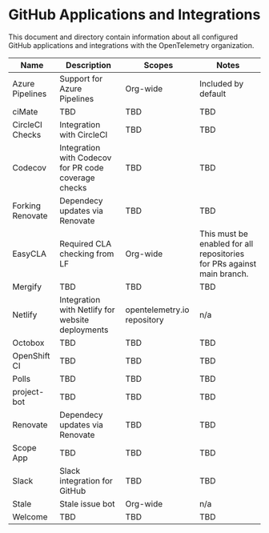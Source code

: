 # GitHub Applications and Integrations

This document and directory contain information about all configured GitHub
applications and integrations with the OpenTelemetry organization.

| Name             | Description                                          | Scopes                      | Notes                                                                  |
|------------------|------------------------------------------------------|-----------------------------|------------------------------------------------------------------------|
| Azure Pipelines  | Support for Azure Pipelines                          | Org-wide                    | Included by default                                                    |
| ciMate           | TBD                                                  | TBD                         | TBD                                                                    |
| CircleCI Checks  | Integration with CircleCI                            | TBD                         | TBD                                                                    |
| Codecov          | Integration with Codecov for PR code coverage checks | TBD                         | TBD                                                                    |
| Forking Renovate | Dependecy updates via Renovate                       | TBD                         | TBD                                                                    |
| EasyCLA          | Required CLA checking from LF                        | Org-wide                    | This must be enabled for all repositories for PRs against main branch. |
| Mergify          | TBD                                                  | TBD                         | TBD                                                                    |
| Netlify          | Integration with Netlify for website deployments     | opentelemetry.io repository | n/a                                                                    |
| Octobox          | TBD                                                  | TBD                         | TBD                                                                    |
| OpenShift CI     | TBD                                                  | TBD                         | TBD                                                                    |
| Polls            | TBD                                                  | TBD                         | TBD                                                                    |
| project-bot      | TBD                                                  | TBD                         | TBD                                                                    |
| Renovate         | Dependecy updates via Renovate                       | TBD                         | TBD                                                                    |
| Scope App        | TBD                                                  | TBD                         | TBD                                                                    |
| Slack            | Slack integration for GitHub                         | TBD                         | TBD                                                                    |
| Stale            | Stale issue bot                                      | Org-wide                    | n/a                                                                    |
| Welcome          | TBD                                                  | TBD                         | TBD                                                                    |